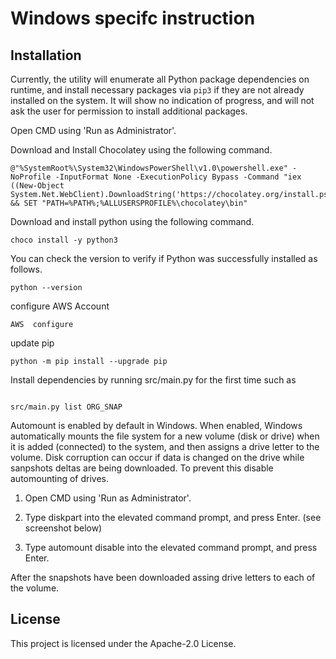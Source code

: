 # Windows specifc instruction 

## Installation

Currently, the utility will enumerate all Python package dependencies on runtime, and install necessary packages via `pip3` if they are not already installed on the system. It will show no indication of progress, and will not ask the user for permission to install additional packages.

Open CMD using 'Run as Administrator'.

Download and Install Chocolatey using the following command.
```
@"%SystemRoot%\System32\WindowsPowerShell\v1.0\powershell.exe" -NoProfile -InputFormat None -ExecutionPolicy Bypass -Command "iex ((New-Object System.Net.WebClient).DownloadString('https://chocolatey.org/install.ps1'))" && SET "PATH=%PATH%;%ALLUSERSPROFILE%\chocolatey\bin"
```
Download and install python using the following command.
```
choco install -y python3
```
You can check the version to verify if Python was successfully installed as follows.
```
python --version
```
configure AWS Account 
```
AWS  configure 
```

update pip
```
python -m pip install --upgrade pip
```


Install dependencies by running src/main.py for the first time such as 
```

src/main.py list ORG_SNAP 
```

Automount is enabled by default in Windows. When enabled, Windows automatically mounts the file system for a new volume (disk or drive) when it is added (connected) to the system, and then assigns a drive letter to the volume. Disk corruption can occur if data is changed on the drive while sanpshots deltas are being downloaded. To prevent this disable automounting of drives. 

1. Open CMD using 'Run as Administrator'. 

2. Type diskpart into the elevated command prompt, and press Enter. (see screenshot below)

3. Type automount disable into the elevated command prompt, and press Enter.

After the snapshots have been downloaded assing drive letters to each of the volume.


## License

This project is licensed under the Apache-2.0 License.

